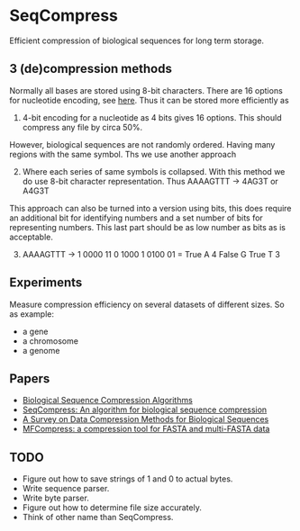 # SeqCompress
 Efficient compression of biological sequences for long term storage.

## 3 (de)compression methods
Normally all bases are stored using 8-bit characters.
There are 16 options for nucleotide encoding, see [here](https://www.bioinformatics.org/sms/iupac.html). Thus it can be stored more efficiently as

 1. 4-bit encoding for a nucleotide as 4 bits gives 16 options. This should compress any file by circa 50%.

 However, biological sequences are not randomly ordered. Having many regions with the same symbol. Ths we use another approach

 2. Where each series of same symbols is collapsed. With this method we do use 8-bit character representation. Thus AAAAGTTT -> 4AG3T or A4G3T

 This approach can also be turned into a version using bits, this does require an additional bit for identifying numbers and a set number of bits for representing numbers. This last part should be as low number as bits as is acceptable.

 3. AAAAGTTT -> 1 0000 11 0 1000 1 0100 01 = True A 4 False G True T 3

## Experiments
 Measure compression efficiency on several datasets of different sizes. So as example:

 * a gene
 * a chromosome
 * a genome


## Papers
 * [Biological Sequence Compression Algorithms](https://www.jsbi.org/pdfs/journal1/GIW00/GIW00F05.pdf)
 * [SeqCompress: An algorithm for biological sequence compression](https://www.sciencedirect.com/science/article/pii/S0888754314001499)
 * [A Survey on Data Compression Methods for Biological Sequences](https://www.mdpi.com/2078-2489/7/4/56/htm)
 * [MFCompress: a compression tool for FASTA and multi-FASTA data](https://academic.oup.com/bioinformatics/article/30/1/117/236841)

 ## TODO
  * Figure out how to save strings of 1 and 0 to actual bytes.
  * Write sequence parser.
  * Write byte parser.
  * Figure out how to determine file size accurately.
  * Think of other name than SeqCompress.